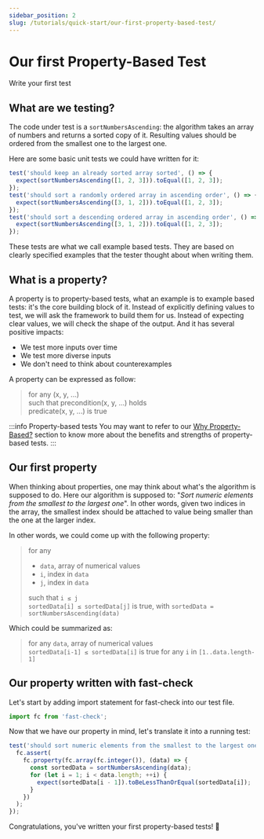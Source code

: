```yaml
---
sidebar_position: 2
slug: /tutorials/quick-start/our-first-property-based-test/
---
```


# Our first Property-Based Test

Write your first test

## What are we testing?

The code under test is a `sortNumbersAscending`: the algorithm takes an array of numbers and returns a sorted copy of it. Resulting values should be ordered from the smallest one to the largest one.

Here are some basic unit tests we could have written for it:

```js
test('should keep an already sorted array sorted', () => {
  expect(sortNumbersAscending([1, 2, 3])).toEqual([1, 2, 3]);
});
test('should sort a randomly ordered array in ascending order', () => {
  expect(sortNumbersAscending([3, 1, 2])).toEqual([1, 2, 3]);
});
test('should sort a descending ordered array in ascending order', () => {
  expect(sortNumbersAscending([3, 1, 2])).toEqual([1, 2, 3]);
});
```

These tests are what we call example based tests. They are based on clearly specified examples that the tester thought about when writing them.

## What is a property?

A property is to property-based tests, what an example is to example based tests: it's the core building block of it. Instead of explicitly defining values to test, we will ask the framework to build them for us. Instead of expecting clear values, we will check the shape of the output. And it has several positive impacts:

- We test more inputs over time
- We test more diverse inputs
- We don't need to think about counterexamples

A property can be expressed as follow:

> for any (x, y, ...)  
> such that precondition(x, y, ...) holds  
> predicate(x, y, ...) is true

:::info Property-based tests
You may want to refer to our [Why Property-Based?](/docs/introduction/why-property-based/) section to know more about the benefits and strengths of property-based tests.
:::

## Our first property

When thinking about properties, one may think about what's the algorithm is supposed to do. Here our algorithm is supposed to: "_Sort numeric elements from the smallest to the largest one_". In other words, given two indices in the array, the smallest index should be attached to value being smaller than the one at the larger index.

In other words, we could come up with the following property:

> for any
>
> - `data`, array of numerical values
> - `i`, index in `data`
> - `j`, index in `data`
>
> such that `i ≤ j`  
> `sortedData[i] ≤ sortedData[j]` is true, with `sortedData = sortNumbersAscending(data)`

Which could be summarized as:

> for any `data`, array of numerical values  
> `sortedData[i-1] ≤ sortedData[i]` is true for any `i` in `[1..data.length-1]`

## Our property written with fast-check

Let's start by adding import statement for fast-check into our test file.

```js title="sort.test.mjs"
import fc from 'fast-check';
```

Now that we have our property in mind, let's translate it into a running test:

```js title="sort.test.mjs"
test('should sort numeric elements from the smallest to the largest one', () => {
  fc.assert(
    fc.property(fc.array(fc.integer()), (data) => {
      const sortedData = sortNumbersAscending(data);
      for (let i = 1; i < data.length; ++i) {
        expect(sortedData[i - 1]).toBeLessThanOrEqual(sortedData[i]);
      }
    })
  );
});
```

Congratulations, you've written your first property-based tests! 🎉
